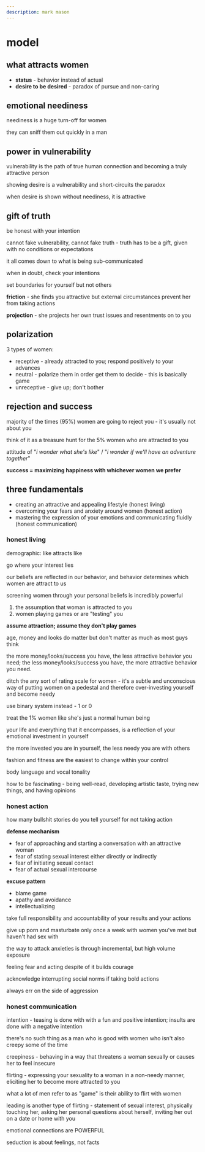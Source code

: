 ```yaml
---
description: mark mason
---
```


# model

## what attracts women

* **status** - behavior instead of actual
* **desire to be desired** - paradox of pursue and non-caring

## emotional neediness

neediness is a huge turn-off for women

they can sniff them out quickly in a man

## power in vulnerability

vulnerability is the path of true human connection and becoming a truly attractive person

showing desire is a vulnerability and short-circuits the paradox

when desire is shown without neediness, it is attractive

## gift of truth

be honest with your intention

cannot fake vulnerability, cannot fake truth - truth has to be a gift, given with no conditions or expectations

it all comes down to what is being sub-communicated

when in doubt, check your intentions

set boundaries for yourself but not others

**friction** - she finds you attractive but external circumstances prevent her from taking actions

**projection** - she projects her own trust issues and resentments on to you

## polarization

3 types of women:

* receptive - already attracted to you; respond positively to your advances
* neutral - polarize them in order get them to decide - this is basically game
* unreceptive - give up; don't bother

## rejection and success

majority of the times (95%) women are going to reject you - it's usually not about you

think of it as a treasure hunt for the 5% women who are attracted to you

attitude of "_i wonder what she's like_" / "_i wonder if we'll have an adventure together_"

**success = maximizing happiness with whichever women we prefer**

## three fundamentals

* creating an attractive and appealing lifestyle (honest living)
* overcoming your fears and anxiety around women (honest action)
* mastering the expression of your emotions and communicating fluidly (honest communication)

### honest living

demographic: like attracts like

go where your interest lies

our beliefs are reflected in our behavior, and behavior determines which women are attract to us

screening women through your personal beliefs is incredibly powerful

1. the assumption that woman is attracted to you
2. women playing games or are "testing" you

**assume attraction; assume they don't play games**

age, money and looks do matter but don't matter as much as most guys think

the more money/looks/success you have, the less attractive behavior you need; the less money/looks/success you have, the more attractive behavior you need.

ditch the any sort of rating scale for women - it's a subtle and unconscious way of putting women on a pedestal and therefore over-investing yourself and become needy

use binary system instead - 1 or 0

treat the 1% women like she's just a normal human being

your life and everything that it encompasses, is a reflection of your emotional investment in yourself

the more invested you are in yourself, the less needy you are with others

fashion and fitness are the easiest to change within your control

body language and vocal tonality

how to be fascinating - being well-read, developing artistic taste, trying new things, and having opinions

### honest action

how many bullshit stories do you tell yourself for not taking action

**defense mechanism**

* fear of approaching and starting a conversation with an attractive woman
* fear of stating sexual interest either directly or indirectly
* fear of initiating sexual contact
* fear of actual sexual intercourse

**excuse pattern**

* blame game
* apathy and avoidance
* intellectualizing

take full responsibility and accountability of your results and your actions

give up porn and masturbate only once a week with women you've met but haven't had sex with

the way to attack anxieties is through incremental, but high volume exposure

feeling fear and acting despite of it builds courage

acknowledge interrupting social norms if taking bold actions

always err on the side of aggression

### honest communication

intention - teasing is done with with a fun and positive intention; insults are done with a negative intention

there's no such thing as a man who is good with women who isn't also creepy some of the time

creepiness - behaving in a way that threatens a woman sexually or causes her to feel insecure

flirting - expressing your sexuality to a woman in a non-needy manner, eliciting her to become more attracted to you

what a lot of men refer to as "game" is their ability to flirt with women

leading is another type of flirting - statement of sexual interest, physically touching her, asking her personal questions about herself, inviting her out on a date or home with you

emotional connections are POWERFUL

seduction is about feelings, not facts
















